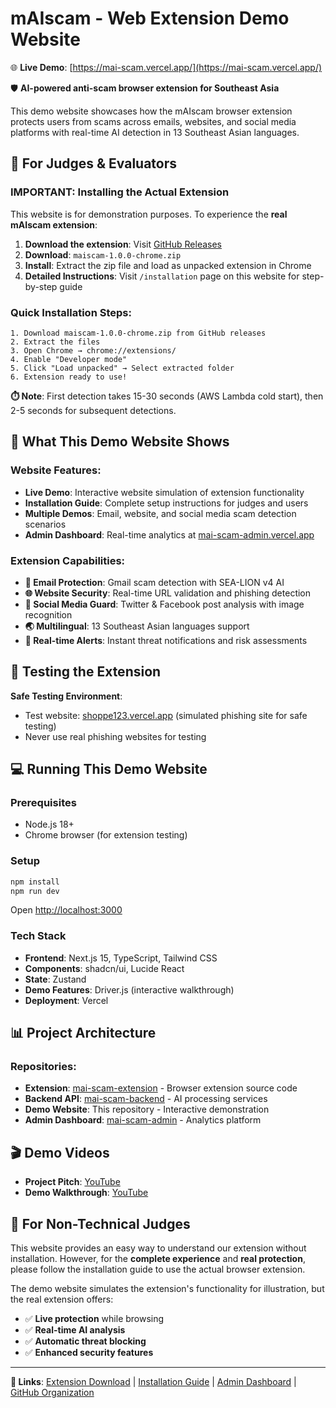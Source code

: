 # mAIscam - Web Extension Demo Website

🌐 **Live Demo**: [https://mai-scam.vercel.app/](https://mai-scam.vercel.app/)

🛡️ **AI-powered anti-scam browser extension for Southeast Asia**

This demo website showcases how the mAIscam browser extension protects users from scams across emails, websites, and social media platforms with real-time AI detection in 13 Southeast Asian languages.

## 🚀 For Judges & Evaluators

### **IMPORTANT: Installing the Actual Extension**
This website is for demonstration purposes. To experience the **real mAIscam extension**:

1. **Download the extension**: Visit [GitHub Releases](https://github.com/mAI-scam/mai-scam-extension/releases)
2. **Download**: `maiscam-1.0.0-chrome.zip`
3. **Install**: Extract the zip file and load as unpacked extension in Chrome
4. **Detailed Instructions**: Visit `/installation` page on this website for step-by-step guide

### Quick Installation Steps:
```
1. Download maiscam-1.0.0-chrome.zip from GitHub releases
2. Extract the files
3. Open Chrome → chrome://extensions/
4. Enable "Developer mode"
5. Click "Load unpacked" → Select extracted folder
6. Extension ready to use!
```

**⏱️ Note**: First detection takes 15-30 seconds (AWS Lambda cold start), then 2-5 seconds for subsequent detections.

## 🎯 What This Demo Website Shows

### Website Features:
- **Live Demo**: Interactive website simulation of extension functionality
- **Installation Guide**: Complete setup instructions for judges and users
- **Multiple Demos**: Email, website, and social media scam detection scenarios
- **Admin Dashboard**: Real-time analytics at [mai-scam-admin.vercel.app](https://mai-scam-admin.vercel.app/)

### Extension Capabilities:
- **📧 Email Protection**: Gmail scam detection with SEA-LION v4 AI
- **🌐 Website Security**: Real-time URL validation and phishing detection
- **📱 Social Media Guard**: Twitter & Facebook post analysis with image recognition
- **🌏 Multilingual**: 13 Southeast Asian languages support
- **🚨 Real-time Alerts**: Instant threat notifications and risk assessments

## 🔧 Testing the Extension

**Safe Testing Environment**:
- Test website: [shoppe123.vercel.app](https://shoppe123.vercel.app/) (simulated phishing site for safe testing)
- Never use real phishing websites for testing

## 💻 Running This Demo Website

### Prerequisites
- Node.js 18+
- Chrome browser (for extension testing)

### Setup
```bash
npm install
npm run dev
```
Open [http://localhost:3000](http://localhost:3000)

### Tech Stack
- **Frontend**: Next.js 15, TypeScript, Tailwind CSS
- **Components**: shadcn/ui, Lucide React
- **State**: Zustand
- **Demo Features**: Driver.js (interactive walkthrough)
- **Deployment**: Vercel

## 📊 Project Architecture

### Repositories:
- **Extension**: [mai-scam-extension](https://github.com/mAI-scam/mai-scam-extension) - Browser extension source code
- **Backend API**: [mai-scam-backend](https://github.com/mAI-scam/mai-scam-backend) - AI processing services
- **Demo Website**: This repository - Interactive demonstration
- **Admin Dashboard**: [mai-scam-admin](https://github.com/mAI-scam/mai-scam-admin) - Analytics platform

## 🎬 Demo Videos
- **Project Pitch**: [YouTube](https://www.youtube.com/watch?v=GdSI_W8otxg)
- **Demo Walkthrough**: [YouTube](https://www.youtube.com/embed/rNhK1GPuOu0)

## 📝 For Non-Technical Judges

This website provides an easy way to understand our extension without installation. However, for the **complete experience** and **real protection**, please follow the installation guide to use the actual browser extension.

The demo website simulates the extension's functionality for illustration, but the real extension offers:
- ✅ **Live protection** while browsing
- ✅ **Real-time AI analysis**
- ✅ **Automatic threat blocking**
- ✅ **Enhanced security features**

---

**🔗 Links**: [Extension Download](https://github.com/mAI-scam/mai-scam-extension/releases) | [Installation Guide](/installation) | [Admin Dashboard](https://mai-scam-admin.vercel.app/) | [GitHub Organization](https://github.com/mAI-scam)
